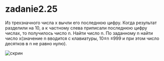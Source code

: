 # zadanie2.25
Из трехзначного числа x вычли его последнюю цифру. Когда результат разделили на 10, а к частному слева приписали последнюю цифру числаx, то получилось число n. Найти число n. По заданному n найти число x(значение n вводится с клавиатуры, 10≤n ≤999 и при этом число десятков в n не равно нулю).

![скрин](https://user-images.githubusercontent.com/114358972/193654121-d4165480-6bbc-441c-9a97-419686de33ca.jpg)
